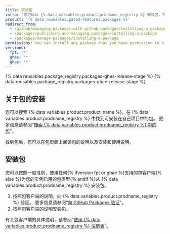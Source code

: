 ```yaml
---
title: 安装包
intro: '您可以从 {% data variables.product.prodname_registry %} 安装包，并将包用作自己项目中的依赖项。'
product: '{% data reusables.gated-features.packages %}'
redirect_from:
  - /github/managing-packages-with-github-packages/installing-a-package
  - /packages/publishing-and-managing-packages/installing-a-package
  - /packages/manage-packages/installing-a-package
permissions: You can install any package that you have permission to view.
versions:
  fpt: '*'
  ghes: '*'
  ghae: '*'
---
```


{% data reusables.package_registry.packages-ghes-release-stage %}
{% data reusables.package_registry.packages-ghae-release-stage %}

## 关于包的安装

您可以搜索 {% data variables.product.product_name %}，在 {% data variables.product.prodname_registry %} 中找到可安装在自己项目中的包。 更多信息请参阅“[搜索 {% data variables.product.prodname_registry %} 中的包](/search-github/searching-on-github/searching-for-packages)”。

找到包后，您可以在包页面上阅读包的说明以及安装和使用说明。

## 安装包

您可以按照一般准则，使用任何{% ifversion fpt or ghae %}支持的包客户端{% else %}为您的实例启用的包类型{% endif %}从 {% data variables.product.prodname_registry %} 安装包。

1. 按照包客户端的说明，向 {% data variables.product.prodname_registry %} 验证。 更多信息请参阅“[向 GitHub Packages 验证](/packages/learn-github-packages/introduction-to-github-packages#authenticating-to-github-packages)”。
2. 按照包客户端的说明安装包。

有关包客户端的具体说明，请参阅“[使用 {% data variables.product.prodname_registry %} 注册表](/packages/working-with-a-github-packages-registry)”。
